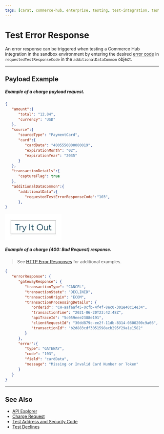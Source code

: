 ```yaml
---
tags: [carat, commerce-hub, enterprise, testing, test-integration, test-cards, test-errors]
---
```



# Test Error Response

An error response can be triggered when testing a Commerce Hub integration in the sandbox environment by entering the desired [error code](?path=docs/Resources/Guides/Response-Codes/Error.md) in `requestedTestResponseCode` in the `additionalDataCommon` object.

---

## Payload Example

<!--
type: tab
title: Request
-->

##### Example of a charge payload request.

```json
{
   "amount":{
      "total": "12.04",
      "currency": "USD"
   },
   "source":{
      "sourceType": "PaymentCard",
      "card":{
         "cardData": "4005550000000019",
         "expirationMonth": "02",
         "expirationYear": "2035"
      }
   },
   "transactionDetails":{
      "captureFlag": true
   },
   "additionalDataCommon":{
      "additionalData":{
         "requestedTestErrorResponseCode":"103",
      },   
}
```

[![Try it out](../../../../assets/images/button.png)](../api/?type=post&path=/payments/v1/charges)

<!--
type: tab
title: Response
-->

##### Example of a charge (400: Bad Request) response.

<!-- theme: info -->
> See [HTTP Error Responses](?path=docs/Resources/Guides/Response-Codes/HTTP.md) for additional examples.


```json
{
   "errorResponse": {
      "gatewayResponse": {
         "transactionType": "CANCEL",
         "transactionState": "DECLINED",
         "transactionOrigin": "ECOM",
         "transactionProcessingDetails": {
            "orderId": "CH-aafaaf45-0cfb-4f4f-8ec0-301e40c14e34",
            "transactionTime": "2021-06-20T23:42:48Z",
            "apiTraceId": "5c059eee2388e191",
            "clientRequestId": "30dd879c-ee2f-11db-8314-0800200c9a66",
            "transactionId": "b2d883cdf3051598acb295f29a1e1582"
         }
      },
      "error":{
         "type": "GATEWAY",
         "code": "103",
         "field": "cardData",
         "message": "Missing or Invalid Card Number or Token"
      }
   }
}
```

<!-- type: tab-end -->

---



## See Also


- [API Explorer](../api/?type=post&path=/payments/v1/charges)
- [Charge Request](path?=docs/Resources/API-Documents/Payments/Charges.md)
- [Test Address and Security Code](?path=docs/Resources/Guides/Testing/Test-Address-Security.md)
- [Test Declines](?path=docs/Resources/Guides/Testing/Test-Declines.md)
